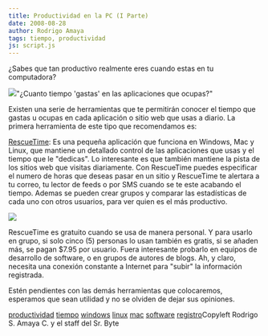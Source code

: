 ```yaml
---
title: Productividad en la PC (I Parte)
date: 2008-08-28
author: Rodrigo Amaya
tags: tiempo, productividad
js: script.js
---
```


¿Sabes que tan productivo realmente eres cuando estas en tu
      computadora?

[![](http://1.bp.blogspot.com/_ayvorITawE4/SLcdbLJHs9I/AAAAAAAABJw/PwhI2W1yKkY/s320/makes_eat_time.jpg)](http://1.bp.blogspot.com/_ayvorITawE4/SLcdbLJHs9I/AAAAAAAABJw/PwhI2W1yKkY/s1600-h/makes_eat_time.jpg)"¿Cuanto tiempo 'gastas' en
      las aplicaciones que ocupas?"

Existen una
      serie de herramientas que te permitirán conocer el tiempo que gastas u ocupas en cada
      aplicación o sitio web que usas a diario. La primera herramienta de este tipo que recomendamos
      es:

[RescueTime](http://www.rescuetime.com/): Es una pequeña
      aplicación que funciona en Windows, Mac y Linux, que mantiene un detallado control de las
      aplicaciones que usas y el tiempo que le "dedicas". Lo interesante es que también mantiene la
      pista de los sitios web que visitas diariamente. Con RescueTime puedes especificar el numero
      de horas que deseas pasar en un sitio y RescueTime te alertara a tu correo, tu lector de feeds
      o por SMS cuando se te este acabando el tiempo. Ademas se pueden crear grupos y comparar las
      estadísticas de cada uno con otros usuarios, para ver quien es el más productivo.

[![](http://1.bp.blogspot.com/_ayvorITawE4/SLcbQP27mlI/AAAAAAAABJo/6QOsHc-FjdU/s320/rescue-time.png)](http://1.bp.blogspot.com/_ayvorITawE4/SLcbQP27mlI/AAAAAAAABJo/6QOsHc-FjdU/s1600-h/rescue-time.png)

RescueTime es gratuito cuando se usa de manera personal. Y para
      usarlo en grupo, si solo cinco (5) personas lo usan también es gratis, si se añaden más, se
      pagan $7.95 por usuario. Fuera interesante probarlo en equipos de desarrollo de software, o en
      grupos de autores de blogs.
Ah, y claro, necesita una conexión constante a Internet
      para "subir" la información registrada.

Estén pendientes con las demás
      herramientas que colocaremos, esperamos que sean utilidad y no se olviden de dejar sus
      opiniones.

[productividad](http://www.blogalaxia.com/tags/productividad) [tiempo](http://www.blogalaxia.com/tags/tiempo) [windows](http://www.blogalaxia.com/tags/windows) [linux](http://www.blogalaxia.com/tags/linux) [mac](http://www.blogalaxia.com/tags/mac) [software](http://www.blogalaxia.com/tags/software)
[registro](http://www.blogalaxia.com/tags/registro)Copyleft Rodrigo S. Amaya C. y el staff del Sr.
      Byte